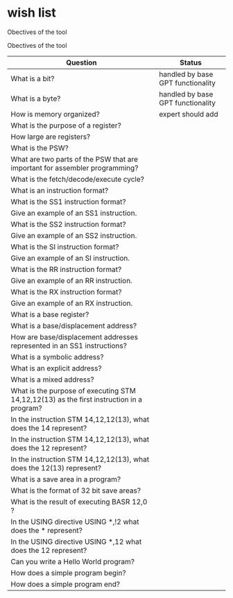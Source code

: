 
# wish list 

Obectives of the tool

Obectives of the tool

| Question                                              | Status                            |
|-------------------------------------------------------|-----------------------------------|
| What is a bit?                                        | handled by base GPT functionality |
| What is a byte?                                       | handled by base GPT functionality |
| How is memory organized?                              | expert should add                 |
| What is the purpose of a register?                    |                                   |
| How large are registers?                              |                                   |
| What is the PSW?                                      |                                   |
| What are two parts of the PSW that are important for assembler programming?|              |
| What is the fetch/decode/execute cycle?               |                                   |
| What is an instruction format?                        |                                   |
| What is the SS1 instruction format?                   |                                   |
| Give an example of an SS1 instruction.                |                                   |
| What is the SS2 instruction format?                   |                                   |
| Give an example of an SS2 instruction.                |                                   |
| What is the SI instruction format?                    |                                   |
| Give an example of an SI instruction.                 |                                   |
| What is the RR instruction format?                    |                                   |
| Give an example of an RR instruction.                 |                                   |
| What is the RX instruction format?                    |                                   |
| Give an example of an RX instruction.                 |                                   |
| What is a base register?                              |                                   |
| What is a base/displacement address?                  |                                   |
| How are base/displacement addresses represented in an SS1 instructions?|                  |
| What is a symbolic address?                           |                                   |             
| What is an explicit address?                          |                                   |
| What is a mixed address?                              |                                   |
| What is the purpose of executing STM  14,12,12(13) as the first instruction in a program?||
| In the instruction STM  14,12,12(13), what does the 14 represent?|                        |
| In the instruction STM  14,12,12(13), what does the 12 represent?|                        |
| In the instruction STM  14,12,12(13), what does the 12(13) represent?|                    |
| What is a save area in a program?|                                                        |
| What is the format of 32 bit save areas?|                                                 |
| What is the result of executing BASR 12,0 ?|                                              |
| In the USING directive USING  *,!2  what does the * represent?|                           |
| In the USING directive USING  *,12  what does the 12 represent?|                          |
| Can you write a Hello World program?|                                                     |
| How does a simple program begin?|                                                         |
| How does a simple program end?|                                                           |
